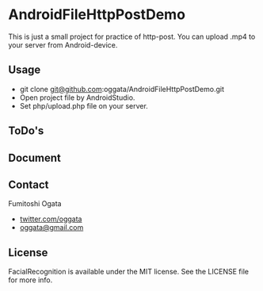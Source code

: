 # AndroidFileHttpPostDemo

This is just a small project for practice of http-post.
You can upload .mp4 to your server from Android-device.

## Usage
- git clone git@github.com:oggata/AndroidFileHttpPostDemo.git
- Open project file by AndroidStudio.
- Set php/upload.php file on your server.

## ToDo's

## Document

## Contact

Fumitoshi Ogata
- [twitter.com/oggata](http://twitter.com/oggata)
- oggata@gmail.com

## License
FacialRecognition is available under the MIT license. 
See the LICENSE file for more info.
